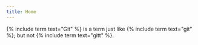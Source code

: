 ```yaml
---
title: Home
---
```

{% include term text="Git" %} is a term just like {% include term text="git" %}; but not {% include term text="gitt" %}.
